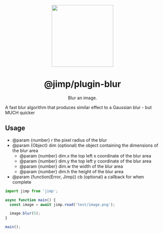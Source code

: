<div align="center">
  <img width="200" height="200"
    src="https://s3.amazonaws.com/pix.iemoji.com/images/emoji/apple/ios-11/256/crayon.png">
  <h1>@jimp/plugin-blur</h1>
  <p>Blur an image.</p>
</div>

A fast blur algorithm that produces similar effect to a Gaussian blur - but MUCH quicker

## Usage

- @param {number} r the pixel radius of the blur
- @param {Object} dim (optional) the object containing the dimensions of the blur area
  - @param {number} dim.x the top left x coordinate of the blur area
  - @param {number} dim.y the top left y coordinate of the blur area
  - @param {number} dim.w the width of the blur area
  - @param {number} dim.h the height of the blur area
- @param {function(Error, Jimp)} cb (optional) a callback for when complete

```js
import jimp from 'jimp';

async function main() {
  const image = await jimp.read('test/image.png');

  image.blur(5);
}

main();
```
